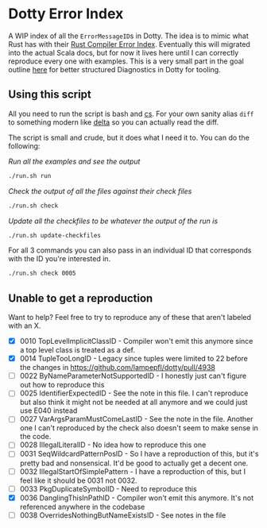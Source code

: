 # Dotty Error Index

A WIP index of all the `ErrorMessageID`s in Dotty. The idea is to mimic what
Rust has with their [Rust Compiler Error
Index](https://doc.rust-lang.org/error-index.html). Eventually this will
migrated into the actual Scala docs, but for now it lives here until I can
correctly reproduce every one with examples. This is a very small part in the
goal outline
[here](https://contributors.scala-lang.org/t/revisiting-dotty-diagnostics-for-tooling/5649/4)
for better structured Diagnostics in Dotty for tooling.

## Using this script

All you need to run the script is bash and
[cs](https://get-coursier.io/docs/cli-installation). For your own sanity alias
`diff` to something modern like [delta](https://github.com/dandavison/delta) so
you can actually read the diff.

The script is small and crude, but it does what I need it to. You can do the
following:

_Run all the examples and see the output_
```bash
./run.sh run
```

_Check the output of all the files against their check files_
```bash
./run.sh check
```

_Update all the checkfiles to be whatever the output of the run is_ 
```bash
./run.sh update-checkfiles
```

For all 3 commands you can also pass in an individual ID that corresponds with
the ID you're interested in.

```bash
./run.sh check 0005
```

## Unable to get a reproduction

Want to help? Feel free to try to reproduce any of these that aren't labeled
with an X.

  - [X] 0010 TopLevelImplicitClassID - Compiler won't emit this anymore since a
      top level class is treated as a def.
  - [X] 0014 TupleTooLongID - Legacy since tuples were limited to 22 before the
      changes in https://github.com/lampepfl/dotty/pull/4938
  - [ ] 0022 ByNameParameterNotSupportedID - I honestly just can't figure out
      how to reproduce this
  - [ ] 0025 IdentifierExpectedID - See the note in this file. I can't reproduce
      but also think it might not be needed at all anymore and we could just use
      E040 instead
  - [ ] 0027 VarArgsParamMustComeLastID - See the note in the file. Another one
      I can't reproduced by the check also doesn't seem to make sense in the
      code.
  - [ ] 0028 IllegalLiteralID - No idea how to reproduce this one
  - [ ] 0031 SeqWildcardPatternPosID - So I have a reproduction of this, but
      it's pretty bad and nonsensical. It'd be good to actually get a decent
      one.
  - [ ] 0032 IllegalStartOfSimplePattern - I have a reproduction of this, but I
      feel like it should be 0031 not 0032.
  - [ ] 0033 PkgDuplicateSymbolID - Need to reproduce this
  - [X] 0036 DanglingThisInPathID - Compiler won't emit this anymore. It's not
      referenced anywhere in the codebase
  - [ ] 0038 OverridesNothingButNameExistsID - See notes in the file
